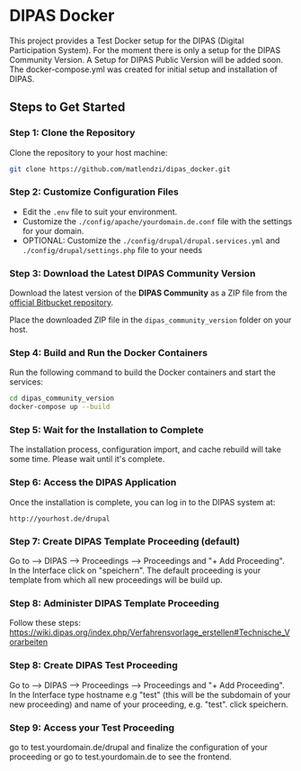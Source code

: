 
# DIPAS Docker

This project provides a Test Docker setup for the DIPAS (Digital Participation System). For the moment there is only a setup for the DIPAS Community Version. A Setup for DIPAS Public Version will be added soon.
The docker-compose.yml was created for initial setup and installation of DIPAS.

## Steps to Get Started

### Step 1: Clone the Repository
Clone the repository to your host machine:

```bash
git clone https://github.com/matlendzi/dipas_docker.git
```

### Step 2: Customize Configuration Files
- Edit the `.env` file to suit your environment.
- Customize the `./config/apache/yourdomain.de.conf` file with the settings for your domain.
- OPTIONAL: Customize the `./config/drupal/drupal.services.yml` and `./config/drupal/settings.php` file to your needs 


### Step 3: Download the Latest DIPAS Community Version
Download the latest version of the **DIPAS Community** as a ZIP file from the [official Bitbucket repository](https://bitbucket.org/geowerkstatt-hamburg/dipas_community/downloads/).


Place the downloaded ZIP file in the `dipas_community_version` folder on your host.

### Step 4: Build and Run the Docker Containers
Run the following command to build the Docker containers and start the services:

```bash
cd dipas_community_version
docker-compose up --build
```

### Step 5: Wait for the Installation to Complete
The installation process, configuration import, and cache rebuild will take some time. Please wait until it's complete.


### Step 6: Access the DIPAS Application
Once the installation is complete, you can log in to the DIPAS system at:

```
http://yourhost.de/drupal
```
### Step 7: Create DIPAS Template Proceeding (default)
Go to --> DIPAS --> Proceedings --> Proceedings and "+ Add Proceeding". In the Interface click on "speichern". The default proceeding is your template from which all new proceedings will be build up.

### Step 8: Administer DIPAS Template Proceeding
Follow these steps: https://wiki.dipas.org/index.php/Verfahrensvorlage_erstellen#Technische_Vorarbeiten

### Step 8: Create DIPAS Test Proceeding
Go to --> DIPAS --> Proceedings --> Proceedings and "+ Add Proceeding". In the Interface type hostname e.g "test" (this will be the subdomain of your new proceeding) and name of your proceeding, e.g. "test". click speichern.

### Step 9: Access your Test Proceeding
go to test.yourdomain.de/drupal and finalize the configuration of your proceeding or go to test.yourdomain.de to see the frontend.


